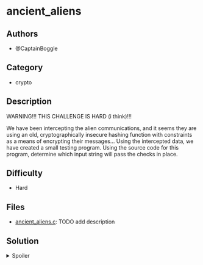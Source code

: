 # ancient_aliens

## Authors

- @CaptainBoggle


## Category
- crypto

## Description

WARNING!!! THIS CHALLENGE IS HARD (i think)!!!

We have been intercepting the alien communications, and it seems they are using an old, cryptographically insecure hashing function with constraints as a means of encrypting their messages...
Using the intercepted data, we have created a small testing program. Using the source code for this program, determine which input string will pass the checks in place. 

## Difficulty

- Hard



## Files
- [ancient_aliens.c](./_ctfd/files/ancient_aliens.c): TODO add description



## Solution

<details>
<summary>Spoiler</summary>

### Idea

Reverse the constrained CRC64 algorithm using symbolic execution.

### Walkthrough

# Method 1: KLEE
See solve.c for writeup.

# Method 2: MATHS???

From the source code, we see that a CRC algorithm is being used. CRC stands for "Cyclic Redundancy Check", which essentially performs polynomial division in GF(2) (a number system with only 0 and 1) with a divisor, and outputs the remainder from the process. The code performs CRC over three different divisors and checks them against three different remainders: our goal is to find the input string (the flag) which gives the required CRC outputs.

The CRC process treats each bit as a coefficient of an `x^k` term in the polynomial, and polynomial division is performed by left shifting our divisor to the position of the leftmost set bit and subtracting it using XOR (subtraction in GF(2) is just modulo 2 subtraction, which corresponds to XOR) until is longer (in bit length) than the input string number. One important point to note is that this code, unlike standard CRC, subtracts the divisor from the position after the leftmost set bit: we can make it equivalent to standard polynomial division by XORing each divisor with (`1 << 64`), since the set bit will be discarded from further calculations and the final remainder.

Now for the actually interesting part: the Chinese Remainder Theorem! Traditionally, its applied to find a number given some known integer congruences (where each congruence tells you a divisor and the remainder obtained from dividing the mystery number by it), or at least the remainder from the product of the divisors. It turns out the Chinese Remainder Theorem also applies to polynomials, and even better GF(2) polynomials! This is because this structure of objects falls into a mathematical classification called a "ring" (giving us properties like divisibility, coprimality, factors etc. essential for CRT).

Our attack is thus to use CRT to find the remainder for a large divisor, then bruteforce for the number whose string repr contains only alphanumeric characters (for simplicity we just check if the string starts with "BEG"). The code is below:

```python
# addition and subtraction (equivalent in mod 2) is XOR: ^
# we also define multiplication and division (div gives quotient, mod gives remainder)
def mult(x, y):
    s = 0
    for i in range(y.bit_length()):
        if y & (1 << i):
            s ^= x << i
    return s

def div(x, y): # x // y
    s = 0
    for i in range(x.bit_length() - 1, y.bit_length() - 2, -1):
        if x & (1 << i):
            x ^= (y << (i - y.bit_length() + 1))
            s ^= (1 << (i - y.bit_length() + 1))
    return s

#copy-paste :P
def mod(x, y): # x % y
    s = 0
    for i in range(x.bit_length() - 1, y.bit_length() - 2, -1):
        if x & (1 << i):
            x ^= (y << (i - y.bit_length() + 1))
            s ^= (1 << (i - y.bit_length() + 1))
    return x

def egcd(a, b): # first element is modular inverse of a in mod b
    if (b == 0):
        x = 1
        y = 0
        return (x, y, a)

    x1, y1, d = egcd(b, mod(a, b));
    x = y1;
    y = x1 ^ mult(y1, div(a, b));
    return (x, y, d)

def crt(congruences):
    M = 1
    for congruence in congruences:
        M = mult(M, congruence[1])

    solution = 0
    for congruence in congruences:
        a_i = congruence[0]
        M_i = div(M, congruence[1])
        N_i = egcd(M_i, congruence[1])[0]
        solution = mod(solution ^ (mult(mod(mult(a_i, M_i), M), N_i)), M)

    return solution

m1 = 0x42f0e1eba9ea3693 ^ (1 << 64)
m2 = 0xad93d23594c935a9 ^ (1 << 64)
m3 = 0x1337C0DE15BAAAAD ^ (1 << 64)
m4 = 0b10000000 # trick to make our program run faster by asserting the string ends with a closing brace

a1 = 0x8d264fc84bbeede9
a2 = 0x714ceac2d7a3aaa8
a3 = 0x780486b31ee4df55
a4 = ord("}")

# moduli aren't coprime, so divide out 5
m1 = div(m1, 5)
a1 = mod(a1, m1)

assert egcd(m1, m2)[2] == 1
assert egcd(m2, m3)[2] == 1
assert egcd(m3, m1)[2] == 1

solution = crt([(a1, m1), (a2, m2), (a3, m3), (a4, m4)])

assert(mod(solution, m1) == a1 and mod(solution, m2) == a2 and mod(solution, m3) == a3 and mod(solution, 5) == 0 and mod(solution, m4) == a4)

# now bruteforce for a number whose string repr starts with "BEG"
beginning = bin(ord("B"))[2:] + bin(ord("E"))[2:].zfill(8) + bin(ord("G"))[2:].zfill(8)
m = mult(mult(mult(m1, m2), m3), m4)
for i in range(1000):
    n = solution ^ mult(m, i)
    if bin(n)[2:].startswith(beginning):
        print(n) # convert to binary, pad with zeroes and chuck this guy into a binary to text translator: https://www.convertbinary.com/to-text/
        break
```
### Flag

`BEGINNER{iM_noT_reDUnDanT}`

</details>
